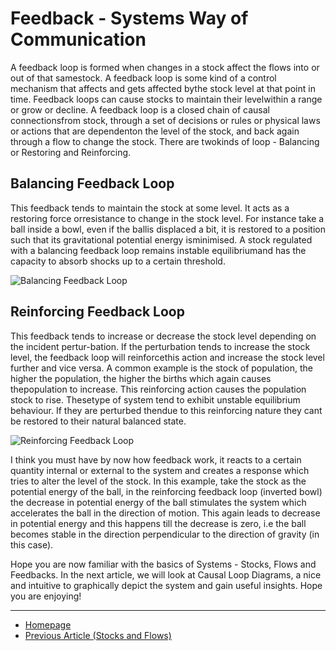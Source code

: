 # Feedback - Systems Way of Communication

A feedback loop is formed when changes in a stock affect the flows into or out of that samestock.  A feedback loop is some kind of a control mechanism that affects and gets affected bythe stock level at that point in time.  Feedback loops can cause stocks to maintain their levelwithin a range or grow or decline.  A feedback loop is a closed chain of causal connectionsfrom stock, through a set of decisions or rules or physical laws or actions that are dependenton the level of the stock, and back again through a flow to change the stock.  There are twokinds of loop - Balancing or Restoring and Reinforcing.

## Balancing Feedback Loop

This  feedback  tends  to  maintain  the  stock  at  some  level.   It  acts  as  a  restoring  force  orresistance to change in the stock level.  For instance take a ball inside a bowl, even if the ballis displaced a bit, it is restored to a position such that its gravitational potential energy isminimised.  A stock regulated with a balancing feedback loop remains instable  equilibriumand has the capacity to absorb shocks up to a certain threshold.

![Balancing Feedback Loop](https://sohamphanseiitb.github.io/Think-in-Systems/assets/system-dynamics/gravity.PNG)

## Reinforcing Feedback Loop
This feedback tends to increase or decrease the stock level depending on the incident pertur-bation.  If the perturbation tends to increase the stock level, the feedback loop will reinforcethis  action  and  increase  the  stock  level  further and vice versa. A common  example is the stock of population, the higher the population, the higher the births which again causes thepopulation  to  increase.   This  reinforcing action causes the  population  stock  to  rise. Thesetype of system tend to exhibit unstable equilibrium behaviour.  If they are perturbed thendue to this reinforcing nature they cant be restored to their natural balanced state.

![Reinforcing Feedback Loop](https://sohamphanseiitb.github.io/Think-in-Systems/assets/system-dynamics/gravity2.PNG)

I think you must have by now how feedback work, it reacts to a certain quantity internal or external to the system and creates a response which tries to alter the level of the stock. In this example, take the stock as the potential energy of the ball, in the reinforcing feedback loop (inverted bowl) the decrease in potential energy of the ball stimulates the system which accelerates the ball in the direction of motion. This again leads to decrease in potential energy and this happens till the decrease is zero, i.e the ball becomes stable in the direction perpendicular to the direction of gravity (in this case).

Hope you are now familiar with the basics of Systems - Stocks, Flows and Feedbacks. In the next article, we will look at Causal Loop Diagrams, a nice and intuitive to graphically depict the system and gain useful insights. Hope you are enjoying!

---
- [Homepage](https://sohamphanseiitb.github.io/Think-in-Systems/index.html)
- [Previous Article (Stocks and Flows)](https://sohamphanseiitb.github.io/Think-in-Systems/Systems_Theory/stocks_and_flows.html)
